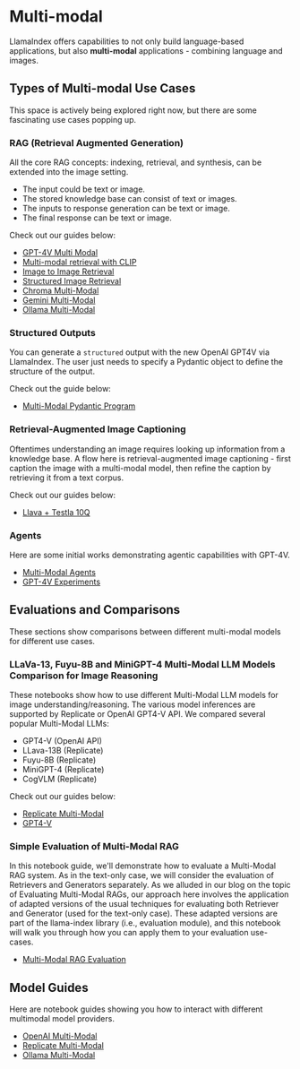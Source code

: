 # Multi-modal

LlamaIndex offers capabilities to not only build language-based applications, but also **multi-modal** applications - combining language and images.

## Types of Multi-modal Use Cases

This space is actively being explored right now, but there are some fascinating use cases popping up.

### RAG (Retrieval Augmented Generation)

All the core RAG concepts: indexing, retrieval, and synthesis, can be extended into the image setting.

- The input could be text or image.
- The stored knowledge base can consist of text or images.
- The inputs to response generation can be text or image.
- The final response can be text or image.

Check out our guides below:

- [GPT-4V Multi Modal](../examples/multi_modal/gpt4v_multi_modal_retrieval.ipynb)
- [Multi-modal retrieval with CLIP](../examples/multi_modal/multi_modal_retrieval.ipynb)
- [Image to Image Retrieval](../examples/multi_modal/image_to_image_retrieval.ipynb)
- [Structured Image Retrieval](../examples/multi_modal/structured_image_retrieval.ipynb)
- [Chroma Multi-Modal](../examples/multi_modal/ChromaMultiModalDemo.ipynb)
- [Gemini Multi-Modal](../examples/multi_modal/gemini.ipynb)
- [Ollama Multi-Modal](../examples/multi_modal/ollama_cookbook.ipynb)

### Structured Outputs

You can generate a `structured` output with the new OpenAI GPT4V via LlamaIndex. The user just needs to specify a Pydantic object to define the structure of the output.

Check out the guide below:

- [Multi-Modal Pydantic Program](../examples/multi_modal/multi_modal_pydantic.ipynb)

### Retrieval-Augmented Image Captioning

Oftentimes understanding an image requires looking up information from a knowledge base. A flow here is retrieval-augmented image captioning - first caption the image with a multi-modal model, then refine the caption by retrieving it from a text corpus.

Check out our guides below:

- [Llava + Testla 10Q](../examples/multi_modal/llava_multi_modal_tesla_10q.ipynb)

### Agents

Here are some initial works demonstrating agentic capabilities with GPT-4V.

- [Multi-Modal Agents](../examples/multi_modal/mm_agent.ipynb)
- [GPT-4V Experiments](../examples/multi_modal/gpt4v_experiments_cot.ipynb)

## Evaluations and Comparisons

These sections show comparisons between different multi-modal models for different use cases.

### LLaVa-13, Fuyu-8B and MiniGPT-4 Multi-Modal LLM Models Comparison for Image Reasoning

These notebooks show how to use different Multi-Modal LLM models for image understanding/reasoning. The various model inferences are supported by Replicate or OpenAI GPT4-V API. We compared several popular Multi-Modal LLMs:

- GPT4-V (OpenAI API)
- LLava-13B (Replicate)
- Fuyu-8B (Replicate)
- MiniGPT-4 (Replicate)
- CogVLM (Replicate)

Check out our guides below:

- [Replicate Multi-Modal](../examples/multi_modal/replicate_multi_modal.ipynb)
- [GPT4-V](../examples/multi_modal/openai_multi_modal.ipynb)

### Simple Evaluation of Multi-Modal RAG

In this notebook guide, we'll demonstrate how to evaluate a Multi-Modal RAG system. As in the text-only case, we will consider the evaluation of Retrievers and Generators separately. As we alluded in our blog on the topic of Evaluating Multi-Modal RAGs, our approach here involves the application of adapted versions of the usual techniques for evaluating both Retriever and Generator (used for the text-only case). These adapted versions are part of the llama-index library (i.e., evaluation module), and this notebook will walk you through how you can apply them to your evaluation use-cases.

- [Multi-Modal RAG Evaluation](../examples/evaluation/multi_modal/multi_modal_rag_evaluation.ipynb)

## Model Guides

Here are notebook guides showing you how to interact with different multimodal model providers.

- [OpenAI Multi-Modal](../examples/multi_modal/openai_multi_modal.ipynb)
- [Replicate Multi-Modal](../examples/multi_modal/replicate_multi_modal.ipynb)
- [Ollama Multi-Modal](../examples/multi_modal/ollama_cookbook.ipynb)
